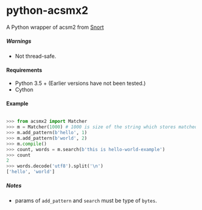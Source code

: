 # python-acsmx2
A Python wrapper of acsm2 from [Snort](https://github.com/jasonish/snort)

##### Warnings
- Not thread-safe.

#### Requirements
- Python 3.5 + (Earlier versions have not been tested.)
- Cython


#### Example

```python

>>> from acsmx2 import Matcher
>>> m = Matcher(1000) # 1000 is size of the string which stores matched words
>>> m.add_pattern(b'hello', 1)
>>> m.add_pattern(b'world', 2)
>>> m.compile()
>>> count, words = m.search(b'this is hello-world-example')
>>> count
2
>>> words.decode('utf8').split('\n')
['hello', 'world']

```

##### Notes
- params of `add_pattern` and `search` must be type of `bytes`.
